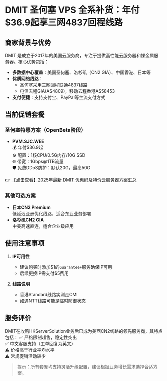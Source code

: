 # DMIT 圣何塞 VPS 全系补货：年付$36.9起享三网4837回程线路

## 商家背景与优势
DMIT 是成立于2017年的美国云服务商，专注于提供高性能云服务器和裸金属服务器。核心优势包括：
- **多数据中心覆盖**：美国圣何塞、洛杉矶（CN2 GIA）、中国香港、日本等
- **优质网络线路**：
  - 圣何塞采用三网回程联通4837线路
  - 电信去程GIA(AS4809)，移动去程香港AS58453
- **支付便捷**：支持支付宝、PayPal等主流支付方式

## 当前促销套餐
### 圣何塞特惠方案（OpenBeta阶段）
- **PVM.SJC.WEE**  
  💰 年付$36.9起  
  ⚙️ 配置：1核CPU/0.5G内存/10G SSD  
  🌐 带宽：1Gbps@1TB流量  
  🛡️ 免费DDoS防护：默认20G，最高50G  

👉 [【点击查看】2025年最新 DMIT 优惠码及特价云服务器方案汇总](https://bit.ly/dmit_coupon)

### 其他可选方案
- **日本CN2 Premium**  
  低延迟亚洲优化线路，适合东亚业务部署
- **洛杉矶CN2 GIA**  
  中美高速直连，适合企业级应用

## 使用注意事项
1. **IP可用性**  
   - 建议购买时添加$1的`Guarantee+`服务确保IP可用
   - 后续更换IP需支付$5费用

2. **线路说明**  
   - 香港Standard线路实测走CMI
   - 如遇NTT线路可能是临时防御状态

## 服务评价
DMIT在收购HKServerSolution业务后已成为美西CN2线路的领先服务商，其特点包括：
✅ 严格限制超售，稳定性突出  
✅ 中文客服支持（工单回复为英文）  
⚠️ 价格高于行业平均水平  
⚠️ 常规促销活动较少  

> 提示：所有套餐均支持灵活升级配置，建议根据业务增长需求选择合适方案。